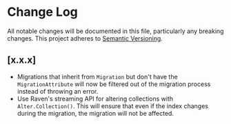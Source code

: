 # Change Log
All notable changes will be documented in this file, particularly any breaking
changes. This project adheres to [Semantic Versioning](http://semver.org).

## [x.x.x]

- Migrations that inherit from ```Migration``` but don't have the
  ```MigrationAttribute``` will now be filtered out of the migration process
  instead of throwing an error.
- Use Raven's streaming API for altering collections with
  ```Alter.Collection()```. This will ensure that even if the index changes during
  the migration, the migration will not be affected.

